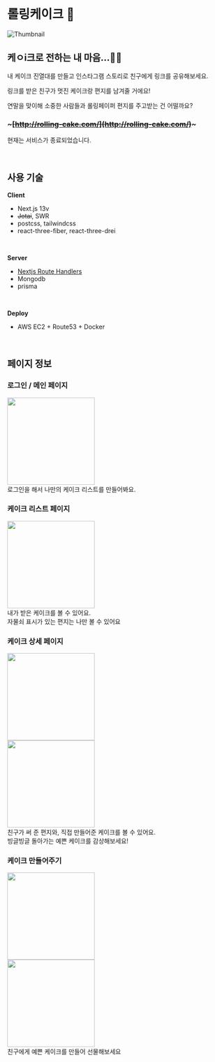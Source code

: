 # 롤링케이크 🎂

![Thumbnail](https://rolling-cake.s3.ap-northeast-2.amazonaws.com/thumbnail.png)

## 케ㅇi크로 전하는 내 마음…🥹🎂

내 케이크 진열대를 만들고
인스타그램 스토리로
친구에게 링크를 공유해보세요.

링크를 받은 친구가
멋진 케이크랑 편지를 남겨줄 거에요!

연말을 맞이해 소중한 사람들과
롤링페이퍼 편지를 주고받는 건 어떨까요?

### ~~~[http://rolling-cake.com/](http://rolling-cake.com/)~~~

현재는 서비스가 종료되었습니다.

<br />

## 사용 기술

**Client**

- Next.js 13v
- ~~Jotai~~, SWR
- postcss, tailwindcss
- react-three-fiber, react-three-drei

<br/>

**Server**

- [Nextjs Route Handlers](https://nextjs.org/docs/app/building-your-application/routing/route-handlers)
- Mongodb
- prisma

<br/>

**Deploy**

- AWS EC2 + Route53 + Docker

<br/>

## 페이지 정보

### 로그인 / 메인 페이지

<img src="doc/image-3.png" width="200"  /> <br/>
로그인을 해서 나만의 케이크 리스트를 만들어봐요.
<br>

### 케이크 리스트 페이지

<img src="doc/image.png" width="200"  /> <br/>
내가 받은 케이크를 볼 수 있어요.  
자물쇠 표시가 있는 편지는 나만 볼 수 있어요
<br>

### 케이크 상세 페이지

<img src="doc/image-2.png" width="200"  /> <br/>
<img src="doc/image-1.png" width="200"  /> <br/>
친구가 써 준 편지와, 직접 만들어준 케이크를 볼 수 있어요.  
빙글빙글 돌아가는 예쁜 케이크를 감상해보세요!
<br>

### 케이크 만들어주기

<img src="doc/image-4.png" width="200"  /> <br/>
<img src="doc/image-5.png" width="200"  /> <br/>
친구에게 예쁜 케이크를 만들어 선물해보세요
